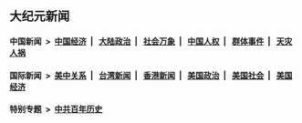 ## 大纪元新闻

#### 中国新闻 &nbsp;>&nbsp; [中国经济](indexes/ncid283/README.md?08070845) &nbsp;| &nbsp; [大陆政治](indexes/ncid277/README.md?08070845) &nbsp;| &nbsp; [社会万象](indexes/ncid282/README.md?08070845) &nbsp;| &nbsp; [中国人权](indexes/ncid278/README.md?08070845) &nbsp;| &nbsp; [群体事件](indexes/ncid279/README.md?08070845) &nbsp;| &nbsp; [天灾人祸](indexes/ncid280/README.md?08070845)

#### 国际新闻 &nbsp;>&nbsp; [美中关系](indexes/nf1412576/README.md?08070845) &nbsp;| &nbsp; [台湾新闻](indexes/ncid1349361/README.md?08070845) &nbsp;| &nbsp; [香港新闻](indexes/ncid1349362/README.md?08070845) &nbsp;| &nbsp; [美国政治](indexes/ncid1078159/README.md?08070845) &nbsp;| &nbsp; [美国社会](indexes/ncid1078160/README.md?08070845) &nbsp;| &nbsp; [美国经济](indexes/ncid1078158/README.md?08070845)

#### 特别专题 &nbsp;>&nbsp; [中共百年历史](https://github.com/epoch-news/epoch-special/blob/master/README.md?08070845)  
